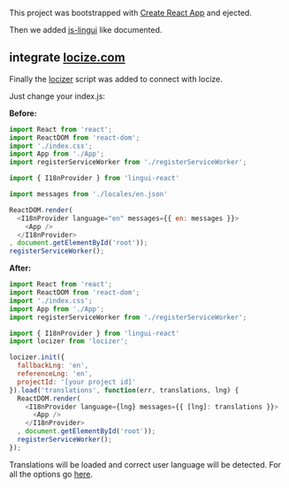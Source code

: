 This project was bootstrapped with [Create React App](https://github.com/facebookincubator/create-react-app) and ejected.

Then we added [js-lingui](https://github.com/lingui/js-lingui/tree/master/packages/lingui-react) like documented.

## integrate [locize.com](http://locize.com)

Finally the [locizer](https://github.com/locize/locizer) script was added to connect with locize.

Just change your index.js:

**Before:**

```js
import React from 'react';
import ReactDOM from 'react-dom';
import './index.css';
import App from './App';
import registerServiceWorker from './registerServiceWorker';

import { I18nProvider } from 'lingui-react'

import messages from './locales/en.json'

ReactDOM.render(
  <I18nProvider language="en" messages={{ en: messages }}>
    <App />
  </I18nProvider>
, document.getElementById('root'));
registerServiceWorker();
```

**After:**

```js
import React from 'react';
import ReactDOM from 'react-dom';
import './index.css';
import App from './App';
import registerServiceWorker from './registerServiceWorker';

import { I18nProvider } from 'lingui-react'
import locizer from 'locizer';

locizer.init({
  fallbackLng: 'en',
  referenceLng: 'en',
  projectId: '[your project id]'
}).load('translations', function(err, translations, lng) {
  ReactDOM.render(
    <I18nProvider language={lng} messages={{ [lng]: translations }}>
      <App />
    </I18nProvider>
  , document.getElementById('root'));
  registerServiceWorker();
});
```

Translations will be loaded and correct user language will be detected. For all the options go [here](https://github.com/locize/locizer).
